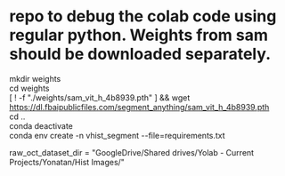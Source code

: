 # repo to debug the colab code using regular python. Weights from sam should be downloaded separately.

mkdir weights  
cd weights  
[ ! -f "./weights/sam_vit_h_4b8939.pth" ] && wget https://dl.fbaipublicfiles.com/segment_anything/sam_vit_h_4b8939.pth  
cd ..  
conda deactivate  
conda env create -n vhist_segment --file=requirements.txt  

raw_oct_dataset_dir = "GoogleDrive/Shared drives/Yolab - Current Projects/Yonatan/Hist Images/"

